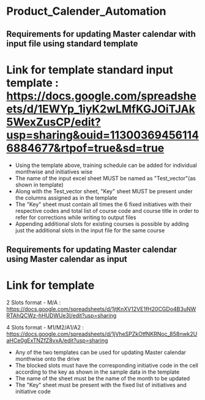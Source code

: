 # Product_Calender_Automation

## Requirements for updating Master calendar with input file using standard template

# Link for template standard input template : https://docs.google.com/spreadsheets/d/1EWYp_1iyK2wLMfKGJOiTJAk5WexZusCP/edit?usp=sharing&ouid=113003694561146884677&rtpof=true&sd=true

* Using the template above, training schedule can be added for individual monthwise and initiatives wise
* The name of the input excel sheet MUST be named as "Test_vector"(as shown in template)
* Along with the Test_vector sheet, "Key" sheet MUST be present under the columns assigned as in the template
* The "Key" sheet must contain all times the 6 fixed initiatives with their respective codes and total list of course code and course title in order to refer for corrections while writing to output files
* Appending additional slots for existing courses is possible by adding just the additional slots in the input file for the same course

## Requirements for updating Master calendar using Master calendar as input

# Link for template

2 Slots format - M/A : https://docs.google.com/spreadsheets/d/1jtKnXV12VE1fH20CGDo4B3uNWRTAhQCWz-hHUDWUe3I/edit?usp=sharing

4 Slots format - M1/M2/A1/A2 : https://docs.google.com/spreadsheets/d/1jVheSPZkOtfNKRNoc_858nwk2UaHCe0gExTNZfZ8vxA/edit?usp=sharing

* Any of the two templates can be used for updating Master calendar monthwise onto the drive
* The blocked slots must have the corresponding initiative code in the cell according to the key as shown in the sample data in the template
* The name of the sheet must be the name of the month to be updated
* The "Key" sheet must be present with the fixed list of initiatives and initiative code 
